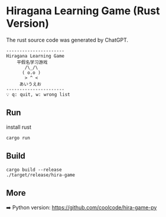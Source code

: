 # Hiragana Learning Game (Rust Version)
The rust source code was generated by ChatGPT.
```
----------------------
Hiragana Learning Game
    平假名学习游戏
       /\_/\  
      ( o.o ) 
       > ^ <
     あいうえお
----------------------
💡 q: quit, w: wrong list
```

## Run
install rust

`cargo run`

## Build

```
cargo build --release
./target/release/hira-game
```

## More
➡️ Python version: https://github.com/coolcode/hira-game-py

